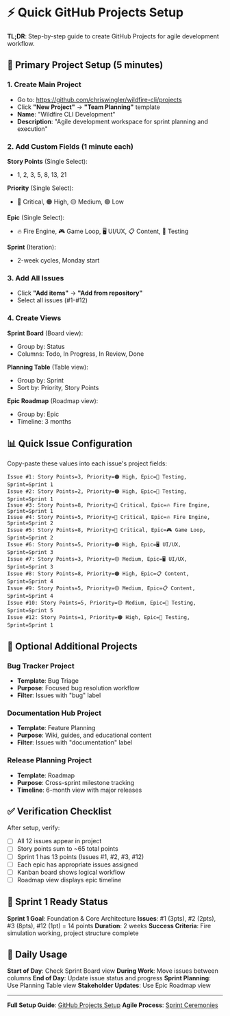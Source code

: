 # ⚡ Quick GitHub Projects Setup

**TL;DR**: Step-by-step guide to create GitHub Projects for agile development workflow.

## 🎯 Primary Project Setup (5 minutes)

### 1. Create Main Project
- Go to: https://github.com/chriswingler/wildfire-cli/projects
- Click **"New Project"** → **"Team Planning"** template
- **Name**: "Wildfire CLI Development"
- **Description**: "Agile development workspace for sprint planning and execution"

### 2. Add Custom Fields (1 minute each)

**Story Points** (Single Select):
- 1, 2, 3, 5, 8, 13, 21

**Priority** (Single Select):
- 🔴 Critical, 🟠 High, 🟡 Medium, 🟢 Low

**Epic** (Single Select):
- 🔥 Fire Engine, 🎮 Game Loop, 🖥️ UI/UX, 📋 Content, 🧪 Testing

**Sprint** (Iteration):
- 2-week cycles, Monday start

### 3. Add All Issues
- Click **"Add items"** → **"Add from repository"**
- Select all issues (#1-#12)

### 4. Create Views

**Sprint Board** (Board view):
- Group by: Status
- Columns: Todo, In Progress, In Review, Done

**Planning Table** (Table view):
- Group by: Sprint
- Sort by: Priority, Story Points

**Epic Roadmap** (Roadmap view):
- Group by: Epic
- Timeline: 3 months

## 📊 Quick Issue Configuration

Copy-paste these values into each issue's project fields:

```
Issue #1: Story Points=3, Priority=🟠 High, Epic=🧪 Testing, Sprint=Sprint 1
Issue #2: Story Points=2, Priority=🟠 High, Epic=🧪 Testing, Sprint=Sprint 1  
Issue #3: Story Points=8, Priority=🔴 Critical, Epic=🔥 Fire Engine, Sprint=Sprint 1
Issue #4: Story Points=5, Priority=🔴 Critical, Epic=🔥 Fire Engine, Sprint=Sprint 2
Issue #5: Story Points=8, Priority=🔴 Critical, Epic=🎮 Game Loop, Sprint=Sprint 2
Issue #6: Story Points=5, Priority=🟠 High, Epic=🖥️ UI/UX, Sprint=Sprint 3
Issue #7: Story Points=3, Priority=🟡 Medium, Epic=🖥️ UI/UX, Sprint=Sprint 3
Issue #8: Story Points=8, Priority=🟠 High, Epic=📋 Content, Sprint=Sprint 4
Issue #9: Story Points=5, Priority=🟡 Medium, Epic=📋 Content, Sprint=Sprint 4
Issue #10: Story Points=5, Priority=🟡 Medium, Epic=🧪 Testing, Sprint=Sprint 5
Issue #12: Story Points=1, Priority=🟠 High, Epic=🧪 Testing, Sprint=Sprint 1
```

## 🚀 Optional Additional Projects

### Bug Tracker Project
- **Template**: Bug Triage
- **Purpose**: Focused bug resolution workflow
- **Filter**: Issues with "bug" label

### Documentation Hub Project  
- **Template**: Feature Planning
- **Purpose**: Wiki, guides, and educational content
- **Filter**: Issues with "documentation" label

### Release Planning Project
- **Template**: Roadmap
- **Purpose**: Cross-sprint milestone tracking
- **Timeline**: 6-month view with major releases

## ✅ Verification Checklist

After setup, verify:
- [ ] All 12 issues appear in project
- [ ] Story points sum to ~65 total points
- [ ] Sprint 1 has 13 points (Issues #1, #2, #3, #12)
- [ ] Each epic has appropriate issues assigned
- [ ] Kanban board shows logical workflow
- [ ] Roadmap view displays epic timeline

## 🎯 Sprint 1 Ready Status

**Sprint 1 Goal**: Foundation & Core Architecture
**Issues**: #1 (3pts), #2 (2pts), #3 (8pts), #12 (1pt) = 14 points
**Duration**: 2 weeks
**Success Criteria**: Fire simulation working, project structure complete

## 📱 Daily Usage

**Start of Day**: Check Sprint Board view
**During Work**: Move issues between columns
**End of Day**: Update issue status and progress
**Sprint Planning**: Use Planning Table view
**Stakeholder Updates**: Use Epic Roadmap view

---

**Full Setup Guide**: [GitHub Projects Setup](GITHUB_PROJECTS_SETUP.md)
**Agile Process**: [Sprint Ceremonies](SPRINT_CEREMONIES.md)